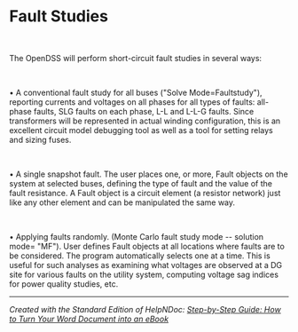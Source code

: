# Fault Studies

&nbsp;

The OpenDSS will perform short-circuit fault studies in several ways:

&nbsp;

• A conventional fault study for all buses ("Solve Mode=Faultstudy"), reporting currents and voltages on all phases for all types of faults: all-phase faults, SLG faults on each phase, L-L and L-L-G faults. Since transformers will be represented in actual winding configuration, this is an excellent circuit model debugging tool as well as a tool for setting relays and sizing fuses.

&nbsp;

• A single snapshot fault. The user places one, or more, Fault objects on the system at selected buses, defining the type of fault and the value of the fault resistance. A Fault object is a circuit element (a resistor network) just like any other element and can be manipulated the same way.

&nbsp;

• Applying faults randomly. (Monte Carlo fault study mode -- solution mode= "MF"). User defines Fault objects at all locations where faults are to be considered. The program automatically selects one at a time. This is useful for such analyses as examining what voltages are observed at a DG site for various faults on the utility system, computing voltage sag indices for power quality studies, etc.


***
_Created with the Standard Edition of HelpNDoc: [Step-by-Step Guide: How to Turn Your Word Document into an eBook](<https://www.helpndoc.com/step-by-step-guides/how-to-convert-a-word-docx-file-to-an-epub-or-kindle-ebook/>)_
